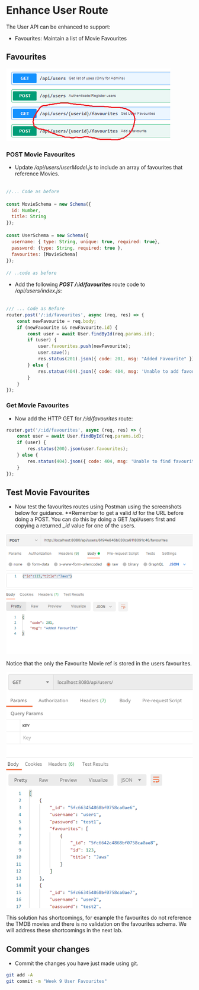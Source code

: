 # Enhance User Route

 The User API can be enhanced to support:

 - Favourites: Maintain a list of Movie Favourites

## Favourites

![Users API](./img/users2.png)

### POST Movie Favourites

- Update */api/users/userModel.js* to include an array of favourites that reference Movies. 

~~~javascript

//... Code as before

const MovieSchema = new Schema({
  id: Number,
  title: String
});

const UserSchema = new Schema({
  username: { type: String, unique: true, required: true},
  password: {type: String, required: true },
  favourites: [MovieSchema]
});

// ..code as before

~~~

- Add the following ***POST /:id/favourites*** route code to */api/users/index.js*:

~~~javascript

/// ... Code as Before
router.post('/:id/favourites', async (req, res) => {
    const newFavourite = req.body;
    if (newFavourite && newFavourite.id) {
        const user = await User.findById(req.params.id);
        if (user) {
            user.favourites.push(newFavourite);
            user.save();
            res.status(201).json({ code: 201, msg: "Added Favourite" });
        } else {
            res.status(404).json({ code: 404, msg: 'Unable to add favourites' });
        }
    }
});
~~~

### Get Movie Favourites

- Now add the HTTP GET for */:id/favourites* route:

~~~javascript
router.get('/:id/favourites', async (req, res) => {
    const user = await User.findById(req.params.id);
    if (user) {
        res.status(200).json(user.favourites);
    } else {
        res.status(404).json({ code: 404, msg: 'Unable to find favourites' });
    }
});
~~~

## Test Movie Favourites

- Now test the  favourites routes using Postman using the screenshots below for guidance. **Remember to get a valid *id* for the URL before doing a POST. You can do this by doing a GET /api/users first and copying a returned *_id* value for one of the users. 

![POST Movie Favourite](./img/fav1.png)

Notice that the only the Favourite Movie ref is stored in the users favourites.

![GET Movie Favourite](./img/fav2.png)


This solution has shortcomings, for example the favourites do not reference the TMDB movies and there is no validation on the favourites schema. We will address these shortcomings in the next lab. 


## Commit your changes

- Commit the changes you have just made using git.

~~~bash
git add -A
git commit -m "Week 9 User Favourites"
~~~
